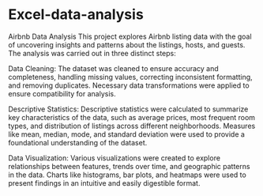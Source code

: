 # Excel-data-analysis
Airbnb Data Analysis
This project explores Airbnb listing data with the goal of uncovering insights and patterns about the listings, hosts, and guests. The analysis was carried out in three distinct steps:

Data Cleaning: The dataset was cleaned to ensure accuracy and completeness, handling missing values, correcting inconsistent formatting, and removing duplicates. Necessary data transformations were applied to ensure compatibility for analysis.

Descriptive Statistics: Descriptive statistics were calculated to summarize key characteristics of the data, such as average prices, most frequent room types, and distribution of listings across different neighborhoods. Measures like mean, median, mode, and standard deviation were used to provide a foundational understanding of the dataset.

Data Visualization: Various visualizations were created to explore relationships between features, trends over time, and geographic patterns in the data. Charts like histograms, bar plots, and heatmaps were used to present findings in an intuitive and easily digestible format.
